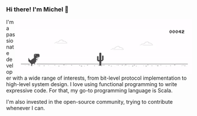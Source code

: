 ### Hi there! I'm Michel 👋

<picture>
  <source media="(prefers-color-scheme: dark)" srcset="https://raw.githubusercontent.com/RustedBones/RustedBones/master/assets/dino_dark.gif">
  <img align="right" src="https://raw.githubusercontent.com/RustedBones/RustedBones/master/assets/dino.gif">
</picture>

I'm a passionate developer with a wide range of interests, from bit-level protocol implementation to high-level system design.
I love using functional programming to write expressive code.
For that, my go-to programming language is Scala.

I'm also invested in the open-source community, trying to contribute whenever I can.
